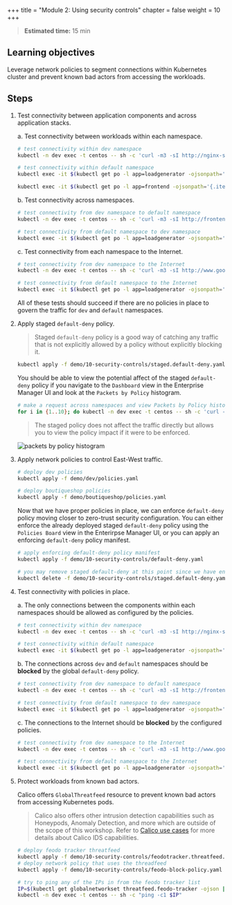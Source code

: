 +++
title = "Module 2: Using security controls"
chapter = false
weight = 10
+++

>**Estimated time:** 15 min

## Learning objectives

Leverage network policies to segment connections within Kubernetes cluster and prevent known bad actors from accessing the workloads.

## Steps

1. Test connectivity between application components and across application stacks.

    a. Test connectivity between workloads within each namespace.

    ```bash
    # test connectivity within dev namespace
    kubectl -n dev exec -t centos -- sh -c 'curl -m3 -sI http://nginx-svc 2>/dev/null | grep -i http'

    # test connectivity within default namespace
    kubectl exec -it $(kubectl get po -l app=loadgenerator -ojsonpath='{.items[0].metadata.name}') -- sh -c 'curl -m3 -sI frontend 2>/dev/null | grep -i http'

    kubectl exec -it $(kubectl get po -l app=frontend -ojsonpath='{.items[0].metadata.name}') -c server -- sh -c 'nc -zv productcatalogservice 3550'
    ```

    b. Test connectivity across namespaces.

    ```bash
    # test connectivity from dev namespace to default namespace
    kubectl -n dev exec -t centos -- sh -c 'curl -m3 -sI http://frontend.default 2>/dev/null | grep -i http'

    # test connectivity from default namespace to dev namespace
    kubectl exec -it $(kubectl get po -l app=loadgenerator -ojsonpath='{.items[0].metadata.name}') -- sh -c 'curl -m3 -sI http://nginx-svc.dev 2>/dev/null | grep -i http'
    ```

    c. Test connectivity from each namespace to the Internet.

    ```bash
    # test connectivity from dev namespace to the Internet
    kubectl -n dev exec -t centos -- sh -c 'curl -m3 -sI http://www.google.com 2>/dev/null | grep -i http'

    # test connectivity from default namespace to the Internet
    kubectl exec -it $(kubectl get po -l app=loadgenerator -ojsonpath='{.items[0].metadata.name}') -- sh -c 'curl -m3 -sI www.google.com 2>/dev/null | grep -i http'
    ```

    All of these tests should succeed if there are no policies in place to govern the traffic for `dev` and `default` namespaces.

2. Apply staged `default-deny` policy.

    >Staged `default-deny` policy is a good way of catching any traffic that is not explicitly allowed by a policy without explicitly blocking it.

    ```bash
    kubectl apply -f demo/10-security-controls/staged.default-deny.yaml
    ```

    You should be able to view the potential affect of the staged `default-deny` policy if you navigate to the `Dashboard` view in the Enterprise Manager UI and look at the `Packets by Policy` histogram.

    ```bash
    # make a request across namespaces and view Packets by Policy histogram
    for i in {1..10}; do kubectl -n dev exec -t centos -- sh -c 'curl -m3 -sI http://frontend.default 2>/dev/null | grep -i http'; sleep 2; done
    ```

    >The staged policy does not affect the traffic directly but allows you to view the policy impact if it were to be enforced.

    ![packets by policy histogram](../images/packets-by-policy.png)

3. Apply network policies to control East-West traffic.

    ```bash
    # deploy dev policies
    kubectl apply -f demo/dev/policies.yaml

    # deploy boutiqueshop policies
    kubectl apply -f demo/boutiqueshop/policies.yaml
    ```

    Now that we have proper policies in place, we can enforce `default-deny` policy moving closer to zero-trust security configuration. You can either enforce the already deployed staged `default-deny` policy using the `Policies Board` view in the Enterirpse Manager UI, or you can apply an enforcing `default-deny` policy manifest.

    ```bash
    # apply enforcing default-deny policy manifest
    kubectl apply -f demo/10-security-controls/default-deny.yaml

    # you may remove staged default-deny at this point since we have enforced default-deny policy
    kubectl delete -f demo/10-security-controls/staged.default-deny.yaml
    ```

4. Test connectivity with policies in place.

    a. The only connections between the components within each namespaces should be allowed as configured by the policies.

    ```bash
    # test connectivity within dev namespace
    kubectl -n dev exec -t centos -- sh -c 'curl -m3 -sI http://nginx-svc 2>/dev/null | grep -i http'

    # test connectivity within default namespace
    kubectl exec -it $(kubectl get po -l app=loadgenerator -ojsonpath='{.items[0].metadata.name}') -- sh -c 'curl -m3 -sI frontend 2>/dev/null | grep -i http'
    ```

    b. The connections across `dev` and `default` namespaces should be **blocked** by the global `default-deny` policy.

    ```bash
    # test connectivity from dev namespace to default namespace
    kubectl -n dev exec -t centos -- sh -c 'curl -m3 -sI http://frontend.default 2>/dev/null | grep -i http'

    # test connectivity from default namespace to dev namespace
    kubectl exec -it $(kubectl get po -l app=loadgenerator -ojsonpath='{.items[0].metadata.name}') -- sh -c 'curl -m3 -sI http://nginx-svc.dev 2>/dev/null | grep -i http'
    ```

    c. The connections to the Internet should be **blocked** by the configured policies.

    ```bash
    # test connectivity from dev namespace to the Internet
    kubectl -n dev exec -t centos -- sh -c 'curl -m3 -sI http://www.google.com 2>/dev/null | grep -i http'

    # test connectivity from default namespace to the Internet
    kubectl exec -it $(kubectl get po -l app=loadgenerator -ojsonpath='{.items[0].metadata.name}') -- sh -c 'curl -m3 -sI www.google.com 2>/dev/null | grep -i http'
    ```

5. Protect workloads from known bad actors.

    Calico offers `GlobalThreatfeed` resource to prevent known bad actors from accessing Kubernetes pods.

    >Calico also offers other intrusion detection capabilities such as Honeypods, Anomaly Detection, and more which are outside of the scope of this workshop. Refer to [Calico use cases](https://www.tigera.io/tigera-products/threat-defense/) for more details about Calico IDS capabilities.

    ```bash
    # deploy feodo tracker threatfeed
    kubectl apply -f demo/10-security-controls/feodotracker.threatfeed.yaml
    # deploy network policy that uses the threadfeed
    kubectl apply -f demo/10-security-controls/feodo-block-policy.yaml

    # try to ping any of the IPs in from the feodo tracker list
    IP=$(kubectl get globalnetworkset threatfeed.feodo-tracker -ojson | jq .spec.nets[0] | sed -e 's/^"//' -e 's/"$//' -e 's/\/32//')
    kubectl -n dev exec -t centos -- sh -c "ping -c1 $IP"
    ```
